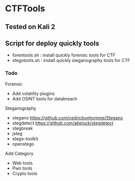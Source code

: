 # CTFTools

## Tested on Kali 2
## Script for deploy quickly tools

- forentools.sh : install quickly forensic tools for CTF
- stegotools.sh : install quickly steganography tools for CTF


### Todo

Forensic

- Add volatility plugins
- Add OSINT tools for databreach

Steganography

- stegano https://github.com/cedricbonhomme/Stegano
- stegdetect https://github.com/abeluck/stegdetect
- stegbreak
- jsteg
- stego-toolkit
- openstego

Add Category

- Web tools
- Pwn tools
- Crypto tools
